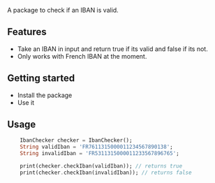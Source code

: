 <!-- 
This README describes the package. If you publish this package to pub.dev,
this README's contents appear on the landing page for your package.

For information about how to write a good package README, see the guide for
[writing package pages](https://dart.dev/guides/libraries/writing-package-pages). 

For general information about developing packages, see the Dart guide for
[creating packages](https://dart.dev/guides/libraries/create-library-packages)
and the Flutter guide for
[developing packages and plugins](https://flutter.dev/developing-packages). 
-->
A package to check if an IBAN is valid.

## Features

- Take an IBAN in input and return true if its valid and false if its not.
- Only works with French IBAN at the moment.

## Getting started

- Install the package
- Use it

## Usage

```dart
    IbanChecker checker = IbanChecker();
    String validIban = 'FR7611315000011234567890138';
    String invalidIban = 'FR5311315000011233567896765';

    print(checker.checkIban(validIban)); // returns true
    print(checker.checkIban(invalidIban)); // returns false
```